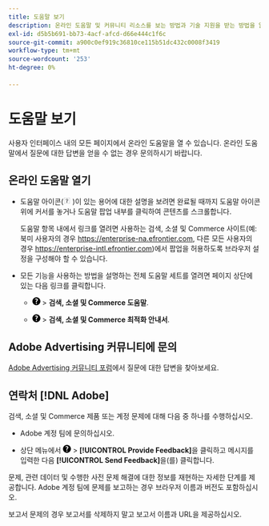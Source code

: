 ```yaml
---
title: 도움말 보기
description: 온라인 도움말 및 커뮤니티 리소스를 보는 방법과 기술 지원을 받는 방법을 알아봅니다.
exl-id: d5b5b691-bb73-4acf-afcd-d66e444c1f6c
source-git-commit: a900c0ef919c36810ce115b51dc432c0008f3419
workflow-type: tm+mt
source-wordcount: '253'
ht-degree: 0%

---
```


# 도움말 보기

사용자 인터페이스 내의 모든 페이지에서 온라인 도움말을 열 수 있습니다. 온라인 도움말에서 질문에 대한 답변을 얻을 수 없는 경우 문의하시기 바랍니다.

## 온라인 도움말 열기

* 도움말 아이콘(![도움말 아이콘](/help/search-social-commerce/assets/help-field.png "도움말 아이콘") )이 있는 용어에 대한 설명을 보려면 완료될 때까지 도움말 아이콘 위에 커서를 놓거나 도움말 팝업 내부를 클릭하여 콘텐츠를 스크롤합니다.

  도움말 항목 내에서 링크를 열려면 사용하는 검색, 소셜 및 Commerce 사이트(예: 북미 사용자의 경우 https://enterprise-na.efrontier.com, 다른 모든 사용자의 경우 https://enterprise-intl.efrontier.com)에서 팝업을 허용하도록 브라우저 설정을 구성해야 할 수 있습니다.

* 모든 기능을 사용하는 방법을 설명하는 전체 도움말 세트를 열려면 페이지 상단에 있는 다음 링크를 클릭합니다.

   * ![도움말](/help/search-social-commerce/assets/help-main-menu.png "도움말") > **검색, 소셜 및 Commerce 도움말**.

   * ![도움말](/help/search-social-commerce/assets/help-main-menu.png "도움말") > **검색, 소셜 및 Commerce 최적화 안내서**.

## Adobe Advertising 커뮤니티에 문의

[Adobe Advertising 커뮤니티 포럼](https://experienceleaguecommunities.adobe.com/t5/adobe-advertising/ct-p/adobe-advertising-cloud-community?profile.language=ko)에서 질문에 대한 답변을 찾아보세요.

## 연락처 [!DNL Adobe]

검색, 소셜 및 Commerce 제품 또는 계정 문제에 대해 다음 중 하나를 수행하십시오.

* Adobe 계정 팀에 문의하십시오.

* 상단 메뉴에서 ![도움말](/help/search-social-commerce/assets/help-main-menu.png "도움말") > **[!UICONTROL Provide Feedback]**&#x200B;을 클릭하고 메시지를 입력한 다음 **[!UICONTROL Send Feedback]**&#x200B;을(를) 클릭합니다.

문제, 관련 데이터 및 수행한 사전 문제 해결에 대한 정보를 재현하는 자세한 단계를 제공합니다. Adobe 계정 팀에 문제를 보고하는 경우 브라우저 이름과 버전도 포함하십시오.

보고서 문제의 경우 보고서를 삭제하지 말고 보고서 이름과 URL을 제공하십시오.
